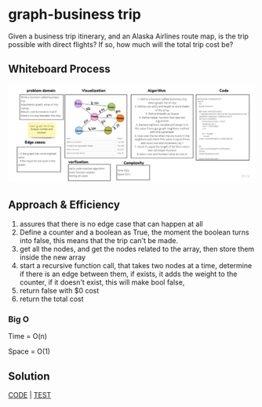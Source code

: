 # graph-business trip

Given a business trip itinerary, and an Alaska Airlines route map, is the trip possible with direct flights? If so, how much will the total trip cost be?
## Whiteboard Process

![business](graph-business-trip.jpg)

## Approach & Efficiency

1. assures that there is no edge case that can happen at all
2. Define a counter and a boolean as True, the moment the boolean turns into false, this means that the trip can't be made.
3. get all the nodes, and get the nodes related to the array, then store them inside the new array
4. start a recursive function call, that takes two nodes at a time, determine if there is an edge between them, if exists, it adds the weight to the counter, if it doesn't exist, this will make bool false,
5. return false with $0 cost
6. return the total cost



### Big O

Time = O(n)

Space = O(1)

## Solution

[CODE](graph_business/graph_trip.py) | [TEST](tests/test_graph_business_trip.py)


